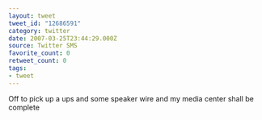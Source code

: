 ```yaml
---
layout: tweet
tweet_id: "12686591"
category: twitter
date: 2007-03-25T23:44:29.000Z
source: Twitter SMS
favorite_count: 0
retweet_count: 0
tags:
- tweet
---
```


Off to pick up a ups and some speaker wire and my media center shall be complete
